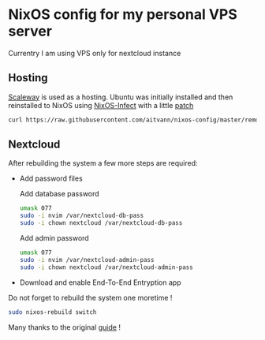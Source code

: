 # NixOS config for my personal VPS server

Currentry I am using VPS only for nextcloud instance

## Hosting

[Scaleway][scaleway] is used as a hosting. Ubuntu was initially installed
and then reinstalled to NixOS using [NixOS-Infect][nixos-infect] with a little [patch][nixos-infect-patched]

```sh
curl https://raw.githubusercontent.com/aitvann/nixos-config/master/remote/nixos-infect-patched.sh | NIX_CHANNEL=nixos-21.11 bash -x
```

## Nextcloud

After rebuilding the system a few more steps are required:

* Add password files

    Add database password

    ```sh
    umask 077
    sudo -i nvim /var/nextcloud-db-pass
    sudo -i chown nextcloud /var/nextcloud-db-pass
    ```

    Add admin password

    ```sh
    umask 077
    sudo -i nvim /var/nextcloud-admin-pass
    sudo -i chown nextcloud /var/nextcloud-admin-pass
    ```

* Download and enable End-To-End Entryption app

Do not forget to rebuild the system one moretime !

```sh
sudo nixos-rebuild switch
```

Many thanks to the original [guide][nixos-nextcloud-guide] !

[scaleway]: https://scaleway.com/
[nixos-infect]: https://github.com/elitak/nixos-infect
[nixos-infect-patched]: nixos-infect-patched.sh
[nixos-nextcloud-guide]: https://jacobneplokh.com/how-to-setup-nextcloud-on-nixos/
